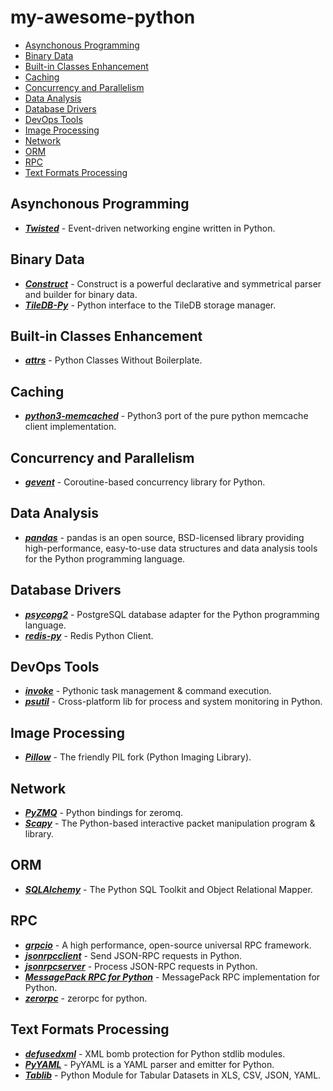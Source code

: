 # my-awesome-python

- [Asynchonous Programming](#asynchonous-programming)
- [Binary Data](#binary-data)
- [Built-in Classes Enhancement](#built-in-classes-enhancement)
- [Caching](#caching)
- [Concurrency and Parallelism](#concurrency-and-parallelism)
- [Data Analysis](#data-analysis)
- [Database Drivers](#database-drivers)
- [DevOps Tools](#devops-tools)
- [Image Processing](#image-processing)
- [Network](#network)
- [ORM](#orm)
- [RPC](#rpc)
- [Text Formats Processing](#text-formats-processing)

## Asynchonous Programming

- [***Twisted***](https://github.com/twisted/twisted) - Event-driven networking engine written in Python.

## Binary Data

- [***Construct***](https://construct.readthedocs.io/en/latest/) - Construct is a powerful declarative and symmetrical parser and builder for binary data.
- [***TileDB-Py***](https://github.com/TileDB-Inc/TileDB-Py) - Python interface to the TileDB storage manager.

## Built-in Classes Enhancement

- [***attrs***](https://www.attrs.org/en/stable/) - Python Classes Without Boilerplate.

## Caching

- [***python3-memcached***](https://github.com/eguven/python3-memcached) - Python3 port of the pure python memcache client implementation.

## Concurrency and Parallelism

- [***gevent***](https://github.com/gevent/gevent) - Coroutine-based concurrency library for Python.

## Data Analysis

- [***pandas***](https://pandas.pydata.org/) - pandas is an open source, BSD-licensed library providing high-performance, easy-to-use data structures and data analysis tools for the Python programming language.

## Database Drivers

- [***psycopg2***](https://github.com/psycopg/psycopg2) - PostgreSQL database adapter for the Python programming language.
- [***redis-py***](https://github.com/andymccurdy/redis-py) - Redis Python Client.

## DevOps Tools

- [***invoke***](https://github.com/pyinvoke/invoke) - Pythonic task management & command execution.
- [***psutil***](https://github.com/giampaolo/psutil) - Cross-platform lib for process and system monitoring in Python.

## Image Processing

- [***Pillow***](https://github.com/python-pillow/Pillow) - The friendly PIL fork (Python Imaging Library).

## Network

- [***PyZMQ***](https://github.com/zeromq/pyzmq) - Python bindings for zeromq.
- [***Scapy***](https://github.com/secdev/scapy) - The Python-based interactive packet manipulation program & library.

## ORM

- [***SQLAlchemy***](https://github.com/sqlalchemy/sqlalchemy) - The Python SQL Toolkit and Object Relational Mapper.

## RPC

- [***grpcio***](https://grpc.io/) - A high performance, open-source universal RPC framework.
- [***jsonrpcclient***](https://github.com/bcb/jsonrpcclient) - Send JSON-RPC requests in Python.
- [***jsonrpcserver***](https://github.com/bcb/jsonrpcserver) - Process JSON-RPC requests in Python.
- [***MessagePack RPC for Python***](https://github.com/msgpack-rpc/msgpack-rpc-python) - MessagePack RPC implementation for Python.
- [***zerorpc***](https://github.com/0rpc/zerorpc-python) - zerorpc for python.

## Text Formats Processing

- [***defusedxml***](https://github.com/tiran/defusedxml) - XML bomb protection for Python stdlib modules.
- [***PyYAML***](https://pyyaml.org/wiki/PyYAML) - PyYAML is a YAML parser and emitter for Python.
- [***Tablib***](https://github.com/jazzband/tablib) - Python Module for Tabular Datasets in XLS, CSV, JSON, YAML.

